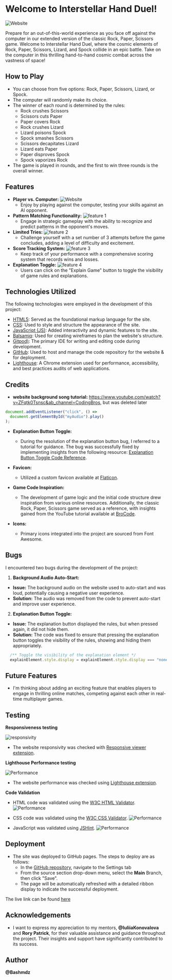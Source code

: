 # Welcome to Interstellar Hand Duel!

![Website](documentary/website-layout.png)

Prepare for an out-of-this-world experience as you face off against the computer in our extended version of the classic Rock, Paper, Scissors game. Welcome to Interstellar Hand Duel, where the cosmic elements of Rock, Paper, Scissors, Lizard, and Spock collide in an epic battle. Take on the computer in this thrilling hand-to-hand cosmic combat across the vastness of space!

## How to Play

- You can choose from five options: Rock, Paper, Scissors, Lizard, or Spock.
- The computer will randomly make its choice.
- The winner of each round is determined by the rules:
  - Rock crushes Scissors
  - Scissors cuts Paper
  - Paper covers Rock
  - Rock crushes Lizard
  - Lizard poisons Spock
  - Spock smashes Scissors
  - Scissors decapitates Lizard
  - Lizard eats Paper
  - Paper disproves Spock
  - Spock vaporizes Rock
- The game is played in rounds, and the first to win three rounds is the overall winner.

## Features

- **Player vs. Computer:**
![Website](documentary/website-screenshot.png)
  - Enjoy by playing against the computer, testing your skills against an AI opponent.
- **Pattern Matching Functionality:**
![feature 1](documentary/features/feature-1.png)
  - Engage in strategic gameplay with the ability to recognize and predict patterns in the opponent's moves.
- **Limited Tries:**
![feature 2](documentary/features/feature-2.png)
  - Challenge yourself with a set number of 3 attempts before the game concludes, adding a level of difficulty and excitement.
- **Score Tracking System:**
![feature 3](documentary/features/feature-3.png)
  - Keep track of your performance with a comprehensive scoring system that records wins and losses.
- **Explanation Toggle:**
![feature 4](documentary/features/feature-4.png)
  - Users can click on the "Explain Game" button to toggle the visibility of game rules and explanations.

## Technologies Utilized

The following technologies were employed in the development of this project:

- [HTML5](https://developer.mozilla.org/en-US/docs/Web/HTML): Served as the foundational markup language for the site.
- [CSS](https://developer.mozilla.org/en-US/docs/Web/css): Used to style and structure the appearance of the site.
- [JavaScript (JS)](https://www.w3schools.com/js/): Added interactivity and dynamic features to the site.
- [Balsamiq](https://balsamiq.com/): Used for creating wireframes to plan the website's structure.
- [Gitpod)](https://gitpod.io/workspaces): The primary IDE for writing and editing code during development.
- [GitHub](https://github.com/): Used to host and manage the code repository for the website & for deployment.
- [Lighthouse](https://chromewebstore.google.com/detail/lighthouse/blipmdconlkpinefehnmjammfjpmpbjk?hl=de): A Chrome extension used for performance, accessibility, and best practices audits of web applications.


## Credits

- **website background song tutorial:** https://www.youtube.com/watch?v=ZFqtk0Tsnsc&ab_channel=CodingBros, but was deleted later
```js
document.addEventListener("click", () =>
  document.getElementById("myAudio").play()
);
```
- **Explanation Button Toggle:**
  - During the resolution of the explanation button bug, I referred to a tutorial for guidance. The bug was successfully fixed by implementing insights from the following resource: [Explanation Button Toggle Code Reference](https://stackoverflow.com/questions/9075440/javascript-button-show-hide-on-text-changed).

- **Favicon:**
  - Utilized a custom favicon available at [Flaticon](https://www.flaticon.com/free-icon/rock-paper-scissors_6793733).

- **Game Code Inspiration:**
  - The development of game logic and the initial code structure drew inspiration from various online resources. Additionally, the classic Rock, Paper, Scissors game served as a reference, with insights gained from the YouTube tutorial available at [BroCode](https://www.youtube.com/watch?v=n1_vHArDBRA&t=396s&ab_channel=BroCode).

- **Icons:**
  - Primary icons integrated into the project are sourced from Font Awesome.

## Bugs

I encountered two bugs during the development of the project:

1. **Background Audio Auto-Start:**
  - **Issue:** The background audio on the website used to auto-start and was loud, potentially causing a negative user experience.
  - **Solution:** The audio was removed from the code to prevent auto-start and improve user experience.

2. **Explanation Button Toggle:**
  - **Issue:** The explanation button displayed the rules, but when pressed again, it did not hide them.
  - **Solution:** The code was fixed to ensure that pressing the explanation button toggles the visibility of the rules, showing and hiding them appropriately.

```js
  /** Toggle the visibility of the explanation element */
  explainElement.style.display = explainElement.style.display === "none" ? "block" : "none";
```


## Future Features

- I'm thinking about adding an exciting feature that enables players to engage in thrilling online matches, competing against each other in real-time multiplayer games.

## Testing

**Responsiveness testing**

![responsivity](documentary/tests/responsive-test.png)
+ The website responsivity was checked with [Responsive viewer extension](https://responsiveviewer.org/).

**Lighthouse Performance testing**

![Performance](documentary/tests/lighthouse-test.png)
+ The website performance was checked using [Lighthouse extension](https://chromewebstore.google.com/detail/lighthouse/blipmdconlkpinefehnmjammfjpmpbjk?hl=de).

**Code Validation**

- HTML code was validated using the [W3C HTML Validator](https://validator.w3.org/).
![Performance](documentary/tests/html-validation.png)

- CSS code was validated using the [W3C CSS Validator](https://jigsaw.w3.org/css-validator/).
![Performance](documentary/tests/css-validation.png)

- JavaScript was validated using [JSHint](https://jshint.com/).
![Performance](documentary/tests/js-validation.png)


## Deployment

- The site was deployed to GitHub pages. The steps to deploy are as follows: 
  - In the [GitHub repository](https://github.com/Bashmdz/Portfolio-2.git), navigate to the Settings tab 
  - From the source section drop-down menu, select the **Main** Branch, then click "Save".
  - The page will be automatically refreshed with a detailed ribbon display to indicate the successful deployment.

The live link can be found [here](https://bashmdz.github.io/Portfolio-2/)

## Acknowledgements

- I want to express my appreciation to my mentors, **@IuliiaKonovalova** and **Rory Patrick**, for their valuable assistance and guidance throughout the project. Their insights and support have significantly contributed to its success.


## Author
**@Bashmdz**